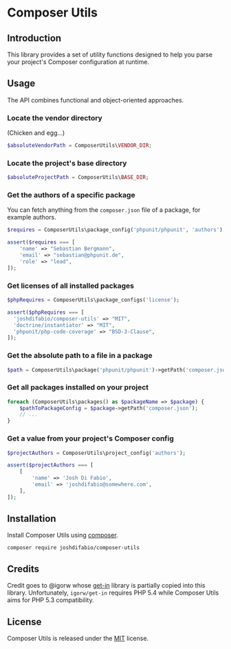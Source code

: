 # Composer Utils

## Introduction

This library provides a set of utility functions designed to help you parse your project's Composer configuration at runtime.

## Usage

The API combines functional and object-oriented approaches.

### Locate the vendor directory

(Chicken and egg...)

```php
$absoluteVendorPath = ComposerUtils\VENDOR_DIR;
```

### Locate the project's base directory

```php
$absoluteProjectPath = ComposerUtils\BASE_DIR;
```

### Get the authors of a specific package

You can fetch anything from the `composer.json` file of a package, for example authors.

```php
$requires = ComposerUtils\package_config('phpunit/phpunit', 'authors');

assert($requires === [
    'name' => "Sebastian Bergmann",
    'email' => "sebastian@phpunit.de",
    'role' => "lead",
]);
```

### Get licenses of all installed packages

```php
$phpRequires = ComposerUtils\package_configs('license');

assert($phpRequires === [
  'joshdifabio/composer-utils' => "MIT",
  'doctrine/instantiator' => "MIT",
  'phpunit/php-code-coverage' => "BSD-3-Clause",
]);
```

### Get the absolute path to a file in a package

```php
$path = ComposerUtils\package('phpunit/phpunit')->getPath('composer.json');
```

### Get all packages installed on your project

```php
foreach (ComposerUtils\packages() as $packageName => $package) {
    $pathToPackageConfig = $package->getPath('composer.json');
    // ...
}
```

### Get a value from your project's Composer config

```php
$projectAuthors = ComposerUtils\project_config('authors');

assert($projectAuthors === [
    [
        'name' => 'Josh Di Fabio',
        'email' => 'joshdifabio@somewhere.com',
    ],
]);
```

## Installation

Install Composer Utils using [composer](https://getcomposer.org/).

```
composer require joshdifabio/composer-utils
```

## Credits

Credit goes to @igorw whose [get-in](https://github.com/igorw/get-in) library is partially copied into this library. Unfortunately, `igorw/get-in` requires PHP 5.4 while Composer Utils aims for PHP 5.3 compatibility.

## License

Composer Utils is released under the [MIT](https://github.com/joshdifabio/composer-utils/blob/master/LICENSE) license.
